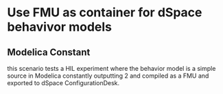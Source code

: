 # Use FMU as container for dSpace behavivor models

## Modelica Constant
this scenario tests a HIL experiment where the behavior model is a simple source in Modelica constantly outputting 2 and compiled as a FMU and exported to dSpace ConfigurationDesk.
